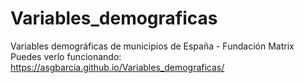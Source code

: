 # Variables_demograficas
Variables demográficas de municipios de España - Fundación Matrix
Puedes verlo funcionando:
https://asgbarcia.github.io/Variables_demograficas/
